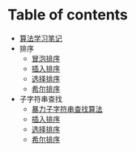 # Table of contents

* [算法学习笔记](README.md)
* 排序
  * [冒泡排序](sort/BubbleSort.md)
  * [插入排序](sort/InsertionSort.md)
  * [选择排序](sort/SelectionSort.md)
  * [希尔排序](sort/ShellSort.md)
* 子字符串查找
  * [暴力子字符串查找算法](substring-search/Brute-force_substring_search.md)
  * [插入排序](sort/InsertionSort.md)
  * [选择排序](sort/SelectionSort.md)
  * [希尔排序](sort/ShellSort.md)

